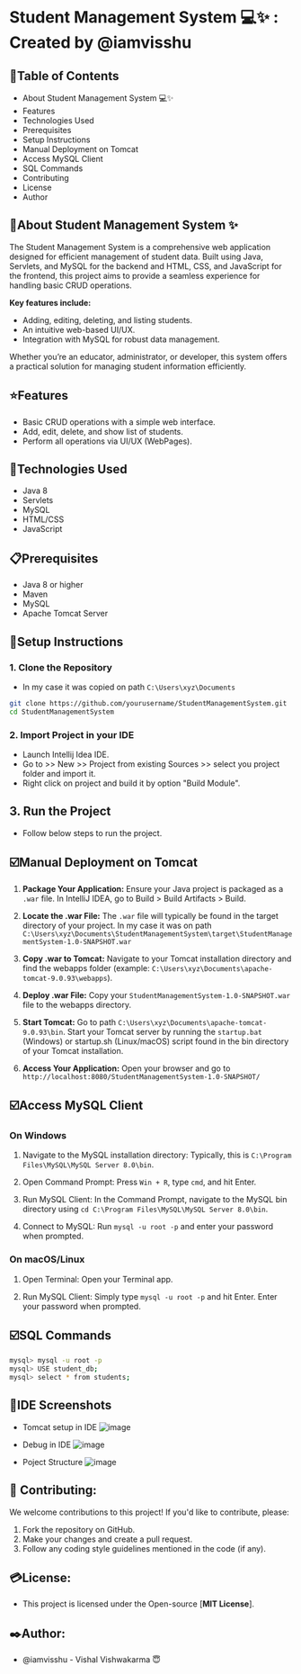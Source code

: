# Student Management System 💻✨ : Created by @iamvisshu
## 📃Table of Contents

* About Student Management System 💻✨
* Features
* Technologies Used
* Prerequisites
* Setup Instructions
* Manual Deployment on Tomcat
* Access MySQL Client
* SQL Commands
* Contributing
* License
* Author

## 📌About Student Management System ✨
The Student Management System is a comprehensive web application designed for efficient management of student data. Built using Java, Servlets, and MySQL for the backend and HTML, CSS, and JavaScript for the frontend, this project aims to provide a seamless experience for handling basic CRUD operations.

**Key features include:**

- Adding, editing, deleting, and listing students.
- An intuitive web-based UI/UX.
- Integration with MySQL for robust data management.

Whether you’re an educator, administrator, or developer, this system offers a practical solution for managing student information efficiently.

## ⭐Features

- Basic CRUD operations with a simple web interface.
- Add, edit, delete, and show list of students.
- Perform all operations via UI/UX (WebPages).

## 🔩Technologies Used

- Java 8
- Servlets
- MySQL
- HTML/CSS
- JavaScript

## 📋Prerequisites

- Java 8 or higher
- Maven
- MySQL
- Apache Tomcat Server

## 🔧Setup Instructions

### 1. Clone the Repository

- In my case it was copied on path `C:\Users\xyz\Documents`

```bash
git clone https://github.com/yourusername/StudentManagementSystem.git
cd StudentManagementSystem
```
### 2. Import Project in your IDE
* Launch Intellij Idea IDE.
* Go to >> New >> Project from existing Sources >> select you project folder and import it.
* Right click on project and build it by option "Build Module".

## 3. Run the Project
* Follow below steps to run the project.

## ☑️Manual Deployment on Tomcat
1. **Package Your Application:** Ensure your Java project is packaged as a `.war` file. In IntelliJ IDEA, go to Build > Build Artifacts > Build.

2. **Locate the .war File:** The `.war` file will typically be found in the target directory of your project. In my case it was on path `C:\Users\xyz\Documents\StudentManagementSystem\target\StudentManagementSystem-1.0-SNAPSHOT.war`

3. **Copy .war to Tomcat:** Navigate to your Tomcat installation directory and find the webapps folder (example: `C:\Users\xyz\Documents\apache-tomcat-9.0.93\webapps`).

4. **Deploy .war File:** Copy your `StudentManagementSystem-1.0-SNAPSHOT.war` file to the webapps directory.

5. **Start Tomcat:** Go to path `C:\Users\xyz\Documents\apache-tomcat-9.0.93\bin`. Start your Tomcat server by running the `startup.bat` (Windows) or startup.sh (Linux/macOS) script found in the bin directory of your Tomcat installation.

6. **Access Your Application:** Open your browser and go to `http://localhost:8080/StudentManagementSystem-1.0-SNAPSHOT/`

## ☑️Access MySQL Client

### On Windows
1. Navigate to the MySQL installation directory: Typically, this is `C:\Program Files\MySQL\MySQL Server 8.0\bin`.

2. Open Command Prompt: Press `Win + R`, type `cmd`, and hit Enter.

3. Run MySQL Client: In the Command Prompt, navigate to the MySQL bin directory using `cd C:\Program Files\MySQL\MySQL Server 8.0\bin`.

4. Connect to MySQL: Run `mysql -u root -p` and enter your password when prompted.

### On macOS/Linux
1. Open Terminal: Open your Terminal app.

2. Run MySQL Client: Simply type `mysql -u root -p` and hit Enter. Enter your password when prompted.

## ☑️SQL Commands

```bash
mysql> mysql -u root -p
mysql> USE student_db;
mysql> select * from students;
```
## 🌄IDE Screenshots
- Tomcat setup in IDE
  ![image](https://github.com/user-attachments/assets/9b0a8676-b6eb-49a6-a655-044963b7c3c3)

- Debug in IDE
  ![image](https://github.com/user-attachments/assets/a1d1eed1-e652-4923-9f71-a63837bd5e7f)

- Poject Structure
  ![image](https://github.com/user-attachments/assets/3a9df3a4-1303-4e61-9c0a-5c5f7ef8212a)




## 👫 Contributing:

We welcome contributions to this project! If you'd like to contribute, please:

1. Fork the repository on GitHub.
2. Make your changes and create a pull request.
3. Follow any coding style guidelines mentioned in the code (if any).

## 💳License:

* This project is licensed under the Open-source [**MIT License**].

## ✒️Author:
* @iamvisshu - Vishal Vishwakarma 😇
